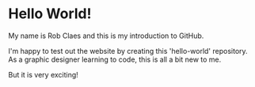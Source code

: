 # Hello World!

My name is Rob Claes and this is my introduction to GitHub.

I'm happy to test out the website by creating this 'hello-world' repository. <br />
As a graphic designer learning to code, this is all a bit new to me.

But it is very exciting!
